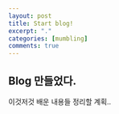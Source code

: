 ```yaml
---
layout: post
title: Start blog!
excerpt: "."
categories: [mumbling]
comments: true
---
```


## Blog 만들었다.

이것저것 배운 내용들 정리할 계획..

